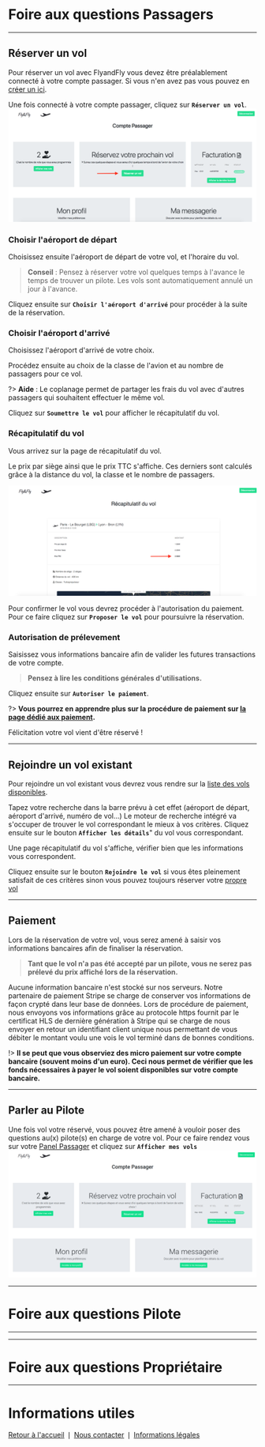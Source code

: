
# __Foire aux questions Passagers__

---



## Réserver un vol

 Pour réserver un vol avec FlyandFly vous devez être préalablement connecté à votre compte passager. Si vous n'en avez pas vous pouvez en [créer un ici](https://flyandfly.fr/register.php?status=client).

 Une fois connecté à votre compte passager, cliquez sur **`Réserver un vol`**.
 ![Bouton réserver un vol](screenshots/book.png)

### Choisir l'aéroport de départ

 Choisissez ensuite l'aéroport de départ de votre vol, et l'horaire du vol.

 > **Conseil** : Pensez à réserver votre vol quelques temps à l'avance le temps de trouver un pilote. Les vols sont automatiquement annulé un jour à l'avance.  

 Cliquez ensuite sur **`Choisir l'aéroport d'arrivé`** pour procéder à la suite de la réservation.

### Choisir l'aéroport d'arrivé

Choisissez l'aéroport d'arrivé de votre choix.

Procédez ensuite au choix de la classe de l'avion et au nombre de passagers pour ce vol.

?> **Aide** : Le coplanage permet de partager les frais du vol avec d'autres passagers qui souhaitent effectuer le même vol.

Cliquez sur **`Soumettre le vol`** pour afficher le récapitulatif du vol.

### Récapitulatif du vol

Vous arrivez sur la page de récapitulatif du vol.

Le prix par siège ainsi que le prix TTC s'affiche. Ces derniers sont calculés grâce à la distance du vol, la classe et le nombre de passagers.

![Affichage du prix](screenshots/price.png)

Pour confirmer le vol vous devrez procéder à l'autorisation du paiement.
Pour ce faire cliquez sur **`Proposer le vol`** pour poursuivre la réservation.

### Autorisation de prélevement

Saisissez vous informations bancaire afin de valider les futures transactions de votre compte.

> **Pensez à lire les conditions générales d'utilisations.**

Cliquez ensuite sur **`Autoriser le paiement`**.

?> **Vous pourrez en apprendre plus sur la procédure de paiement sur [la page dédié aux paiement](#).**

Félicitation votre vol vient d'être réservé !

---

## Rejoindre un vol existant

Pour rejoindre un vol existant vous devrez vous rendre sur la [liste des vols disponibles](https://flyandfly.fr/flights_list.php).

Tapez votre recherche dans la barre prévu à cet effet (aéroport de départ, aéroport d'arrivé, numéro de vol...)
Le moteur de recherche intégré va s'occuper de trouver le vol correspondant le mieux à vos critères.
Cliquez ensuite sur le bouton **`Afficher les détails`**" du vol vous correspondant.

Une page récapitulatif du vol s'affiche, vérifier bien que les informations vous correspondent.

Cliquez ensuite sur le bouton **`Rejoindre le vol`** si vous êtes pleinement satisfait de ces critères sinon vous pouvez toujours réserver votre [propre vol](?id=réserver-un-vol)

---

## Paiement

Lors de la réservation de votre vol, vous serez amené à saisir vos informations bancaires afin de finaliser la réservation.

> **Tant que le vol n'a pas été accepté par un pilote, vous ne serez pas prélevé du prix affiché lors de la réservation.**

Aucune information bancaire n'est stocké sur nos serveurs. Notre partenaire de paiement Stripe se charge de conserver vos informations de façon crypté dans leur base de données. Lors de procédure de paiement, nous envoyons vos informations grâce au protocole https fournit par le certificat HLS de dernière génération à Stripe qui se charge de nous envoyer en retour un identifiant client unique nous permettant de vous débiter le montant voulu une vois le vol terminé dans de bonnes conditions.

!> **Il se peut que vous observiez des micro paiement sur votre compte bancaire (souvent moins d'un euro). Ceci nous permet de vérifier que les fonds nécessaires à payer le vol soient disponibles sur votre compte bancaire.**

---

## Parler au Pilote

Une fois vol votre réservé, vous pouvez être amené à vouloir poser des questions au(x) pilote(s) en charge de votre vol.
Pour ce faire rendez vous sur votre [Panel Passager](https://flyandfly.fr/client/) et cliquez sur **`Afficher mes vols`**
 ![Afficher mes vols](screenshots/mesvols.png)

---

# __Foire aux questions Pilote__

---







---

# __Foire aux questions Propriétaire__

---

# Informations utiles

[Retour à l'accueil](https://flyandfly.fr/) ❘ [Nous contacter](https://flyandfly.fr/contact) ❘ [Informations légales](https://flyandfly.fr/conditions-generales)
